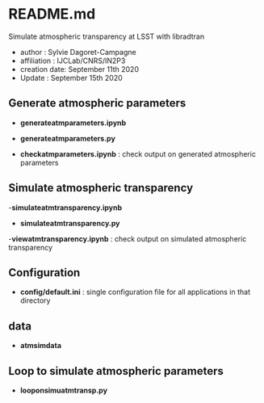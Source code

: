 # README.md

Simulate atmospheric transparency at LSST with libradtran

- author : Sylvie Dagoret-Campagne
- affiliation : IJCLab/CNRS/IN2P3 
- creation date: September 11th 2020
- Update : September 15th 2020


## Generate atmospheric parameters

- **generateatmparameters.ipynb**	
- **generateatmparameters.py**

- **checkatmparameters.ipynb** : check output on generated atmospheric parameters

## Simulate atmospheric transparency

-**simulateatmtransparency.ipynb**
- **simulateatmtransparency.py**

-**viewatmtransparency.ipynb** : check output on simulated atmospheric transparency

## Configuration
- **config/default.ini** : single configuration file for all applications in that directory

## data
- **atmsimdata**

## Loop to simulate atmospheric parameters

- **looponsimuatmtransp.py**




